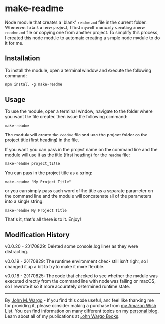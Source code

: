 # make-readme

Node module that creates a 'blank' `readme.md` file in the current folder.  Whenever I start a new project, I find myself manually creating a new `readme.md` file or copying one from another project. To simplify this process, I created this node module to automate creating a simple node module to do it for me. 

## Installation

To install the module, open a terminal window and execute the following command:

	npm install -g make-readme

## Usage

To use the module, open a terminal window, navigate to the folder where you want the file created then issue the following command:

	make-readme

The module will create the `readme` file and use the project folder as the project title (first heading) in the file. 

If you want, you can pass in the project name on the command line and the module will use it as the title (first heading) for the `readme` file:

	make-readme project_title

You can pass in the project title as a string:

	make-readme "My Project Title"

or you can simply pass each word of the title as a separate parameter on the command line and the module will concatenate all of the parameters into a single string:

	make-readme My Project Title

That's it, that's all there is to it. Enjoy!

## Modification History

v0.0.20 - 20170829: Deleted some console.log lines as they were distracting.

v0.0.19 - 20170829: The runtime environment check still isn't right, so I changed it up a bit to try to make it more flexible.

v0.0.18 - 20170825: The code that checked to see whether the module was executed directly from the command line with node was failing on macOS, so I rewrote it so it more accurately determined runtime state.

***
By [John M. Wargo](http://www.johnwargo.com) - If you find this code useful, and feel like thanking me for providing it, please consider making a purchase from [my Amazon Wish List](https://amzn.com/w/1WI6AAUKPT5P9). You can find information on many different topics on my [personal blog](http://www.johnwargo.com). Learn about all of my publications at [John Wargo Books](http://www.johnwargobooks.com). 
            